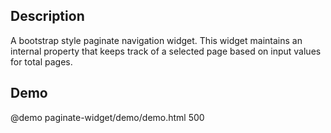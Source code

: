 <!--

@module {can.Component} paginate-widget <paginate-widget />
@parent spectre.components

-->

## Description

A bootstrap style paginate navigation widget. This widget maintains an internal property that keeps track of a selected page based on input values for total pages.

## Demo

@demo paginate-widget/demo/demo.html 500
